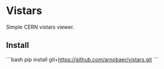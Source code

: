 # Vistars

Simple CERN vistars viewer.

## Install

´´´bash
pip install git+https://github.com/arnobaer/vistars.git
´´´
